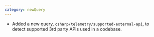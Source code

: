 ```yaml
---
category: newQuery
---
```

* Added a new query, `csharp/telemetry/supported-external-api`, to detect supported 3rd party APIs used in a codebase.
